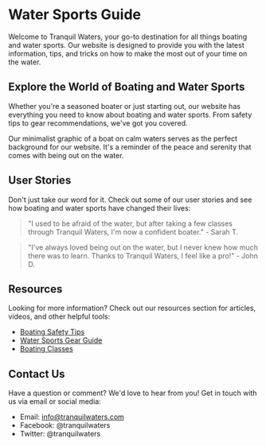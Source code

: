<!--font:Great Vibes-->

# Water Sports Guide

Welcome to Tranquil Waters, your go-to destination for all things boating and water sports. Our website is designed to provide you with the latest information, tips, and tricks on how to make the most out of your time on the water.

## Explore the World of Boating and Water Sports

Whether you're a seasoned boater or just starting out, our website has everything you need to know about boating and water sports. From safety tips to gear recommendations, we've got you covered.

Our minimalist graphic of a boat on calm waters serves as the perfect background for our website. It's a reminder of the peace and serenity that comes with being out on the water.

## User Stories

Don't just take our word for it. Check out some of our user stories and see how boating and water sports have changed their lives:

> "I used to be afraid of the water, but after taking a few classes through Tranquil Waters, I'm now a confident boater." - Sarah T.

> "I've always loved being out on the water, but I never knew how much there was to learn. Thanks to Tranquil Waters, I feel like a pro!" - John D.

## Resources

Looking for more information? Check out our resources section for articles, videos, and other helpful tools:

- [Boating Safety Tips](#safety-tips)
- [Water Sports Gear Guide](#gear-guide)
- [Boating Classes](#classes)

## Contact Us

Have a question or comment? We'd love to hear from you! Get in touch with us via email or social media:

- Email: info@tranquilwaters.com
- Facebook: @tranquilwaters
- Twitter: @tranquilwaters

<!--

Write me content for website with wallpaper which alt text is:

"A minimalist graphic of a boat on calm waters for a boating or water sports website"

The name/title of the page should not be 1:1 copy of the alt text but rather a real content of the website which is using this wallpaper.

- Use markdown format 
- Start with heading
- Heading should be short and concise
- The content should look like a real website 
- The website should not be about the wallpaper, wallpaper is just a related background
- Heading should be contain work "wallpaper" or "background"
- Include real sections like references, contact, user stories, etc. use things relevant to the page purpose.
- Feel free to use structure like headings, bullets, numbering, blockquotes, paragraphs, horizontal lines, etc.
- You can use formatting like bold or _italic_
- You can include UTF-8 emojis
- Links should be only #hash anchors (and you can refer to the document itself)
- Do not include images


---


# Tranquil Waters: Your Ultimate Guide to Boating and Water Sports

Welcome to Tranquil Waters, your go-to destination for all things boating and water sports. Our website is designed to provide you with the latest information, tips, and tricks on how to make the most out of your time on the water.

## Explore the World of Boating and Water Sports

Whether you're a seasoned boater or just starting out, our website has everything you need to know about boating and water sports. From safety tips to gear recommendations, we've got you covered.

Our minimalist graphic of a boat on calm waters serves as the perfect background for our website. It's a reminder of the peace and serenity that comes with being out on the water.

## User Stories

Don't just take our word for it. Check out some of our user stories and see how boating and water sports have changed their lives:

> "I used to be afraid of the water, but after taking a few classes through Tranquil Waters, I'm now a confident boater." - Sarah T.

> "I've always loved being out on the water, but I never knew how much there was to learn. Thanks to Tranquil Waters, I feel like a pro!" - John D.

## Resources

Looking for more information? Check out our resources section for articles, videos, and other helpful tools:

- [Boating Safety Tips](#safety-tips)
- [Water Sports Gear Guide](#gear-guide)
- [Boating Classes](#classes)

## Contact Us

Have a question or comment? We'd love to hear from you! Get in touch with us via email or social media:

- Email: info@tranquilwaters.com
- Facebook: @tranquilwaters
- Twitter: @tranquilwaters

-->
